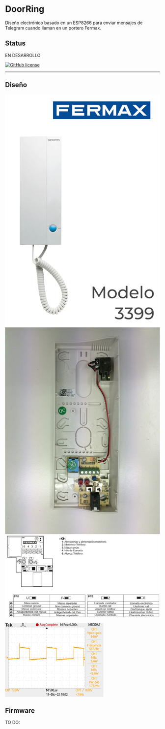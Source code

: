 # DoorRing

Diseño electrónico basado en un ESP8266 para enviar mensajes de Telegram cuando llaman en un portero Fermax.

## Status

EN DESARROLLO

[![GitHub license](https://img.shields.io/badge/license-MIT-blue.svg)](https://raw.githubusercontent.com/StartBootstrap/startbootstrap-agency/master/LICENSE)

___

## Diseño
![alt text](https://github.com/plextoriano/DoorRing/blob/main/images/Fermax_3399_0.png?raw=true)
![alt text](https://github.com/plextoriano/DoorRing/blob/main/images/Fermax_3399_1.jpg?raw=true)
![alt text](https://github.com/plextoriano/DoorRing/blob/main/images/Fermax_3399_2.jpg?raw=true)

![alt text](https://github.com/plextoriano/DoorRing/blob/main/images/F0004TEK.png?raw=true)


## Firmware
TO DO:
